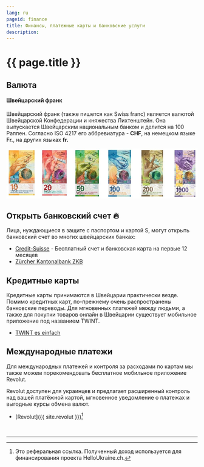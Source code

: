 ```yaml
---
lang: ru
pageid: finance
title: Финансы, платежные карты и банковские услуги
description:
---
```

# {{ page.title }}

## Валюта
#### Швейцарский франк
Швейцарский франк (также пишется как Swiss franc) является валютой Швейцарской Конфедерации и княжества Лихтенштейн. Она выпускается Швейцарским национальным банком и делится на 100 Раппен. Согласно ISO 4217 его аббревиатура - **CHF**, на немецком языке **Fr.**, на других языках **fr.**

![Banknoten der Schweiz](/assets/img/banknoten.jpg)


## Открыть банковский счет :fire:
Лица, нуждающиеся в защите с паспортом и картой S, могут открыть банковский счет во многих швейцарских банках: 

- [Credit-Suisse](https://csx.credit-suisse.com/de/konto-karte/csx/csx-status-s.html) - Бесплатный счет и банковская карта на первые 12 месяцев
- [Zürcher Kantonalbank ZKB](https://www.zkb.ch/de/hilfe/sc/wie-может-защитить-от-ukraine-an-account-at-the-.html)



## Кредитные карты
Кредитные карты принимаются в Швейцарии практически везде.
Помимо кредитных карт, по-прежнему очень распространены банковские переводы.
Для мгновенных платежей между людьми, а также для покупки товаров онлайн в Швейцарии существует мобильное приложение под названием TWINT.
- [TWINT es einfach](https://www.twint.ch/?lang=de)


## Международные платежи
Для международных платежей и контроля за расходами по картам мы также можем порекомендовать бесплатное мобильное приложение Revolut.

Revolut доступен для украинцев и предлагает расширенный контроль над вашей платёжной картой, мгновенное уведомление о платежах и выгодные курсы обмена валют.

- [Revolut]({{ site.revolut }})[^referal]


<br/>

---
[^referal]: Это реферальная ссылка. Полученный доход используется для финансирования проекта HelloUkraine.ch.
